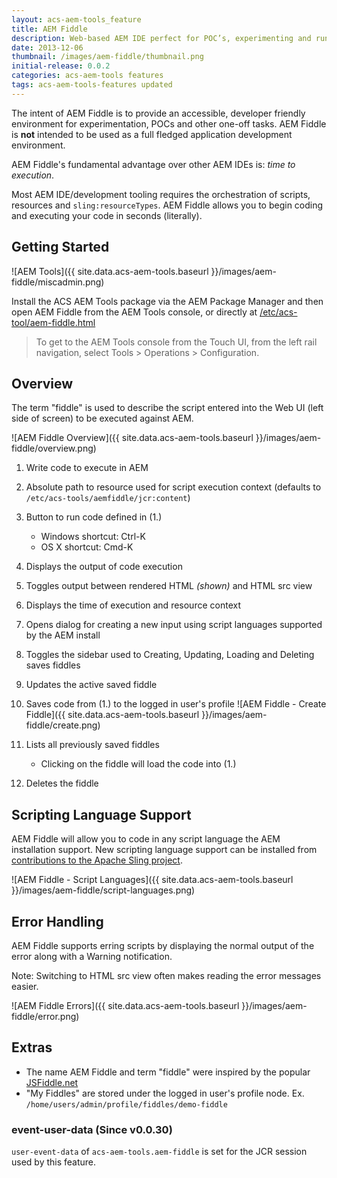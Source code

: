 ```yaml
---
layout: acs-aem-tools_feature
title: AEM Fiddle
description: Web-based AEM IDE perfect for POC’s, experimenting and running ad hoc scripts.
date: 2013-12-06
thumbnail: /images/aem-fiddle/thumbnail.png
initial-release: 0.0.2
categories: acs-aem-tools features
tags: acs-aem-tools-features updated
---
```


The intent of AEM Fiddle is to provide an accessible, developer friendly environment for experimentation, POCs and other one-off tasks. AEM Fiddle is **not** intended to be used as a full fledged application development environment.

AEM Fiddle's fundamental advantage over other AEM IDEs is: *time to execution*.

Most AEM IDE/development tooling requires the orchestration of scripts, resources and `sling:resourceTypes`. AEM Fiddle allows you to begin coding and executing your code in seconds (literally).


## Getting Started

![AEM Tools]({{ site.data.acs-aem-tools.baseurl }}/images/aem-fiddle/miscadmin.png)

Install the ACS AEM Tools package via the AEM Package Manager and then open AEM Fiddle from the AEM Tools console, or directly at [/etc/acs-tool/aem-fiddle.html](http://localhost:4502/etc/acs-tools/aem-fiddle.html)

> To get to the AEM Tools console from the Touch UI, from the left rail navigation, select Tools > Operations > Configuration.

## Overview

The term "fiddle" is used to describe the script entered into the Web UI (left side of screen) to be executed against AEM.

![AEM Fiddle Overview]({{ site.data.acs-aem-tools.baseurl }}/images/aem-fiddle/overview.png)

1. Write code to execute in AEM
2. Absolute path to resource used for script execution context (defaults to `/etc/acs-tools/aemfiddle/jcr:content`)
3. Button to run code defined in (1.)
	* Windows shortcut: Ctrl-K
	* OS X shortcut: Cmd-K

4. Displays the output of code execution
5. Toggles output between rendered HTML *(shown)* and HTML src view
6. Displays the time of execution and resource context
7. Opens dialog for creating a new input using script languages supported by the AEM install
8. Toggles the sidebar used to Creating, Updating, Loading and Deleting saves fiddles
9. Updates the active saved fiddle
10. Saves code from (1.) to the logged in user's profile
![AEM Fiddle - Create Fiddle]({{ site.data.acs-aem-tools.baseurl }}/images/aem-fiddle/create.png)


11. Lists all previously saved fiddles
	* Clicking on the fiddle will load the code into (1.)

12. Deletes the fiddle

## Scripting Language Support

AEM Fiddle will allow you to code in any script language the AEM installation support. New scripting language support can be installed from [contributions to the Apache Sling project](https://github.com/apache/sling/tree/trunk/contrib/scripting).

![AEM Fiddle - Script Languages]({{ site.data.acs-aem-tools.baseurl }}/images/aem-fiddle/script-languages.png)



## Error Handling
AEM Fiddle supports erring scripts by displaying the normal output of the error along with a Warning notification.

Note: Switching to HTML src view often makes reading the error messages easier.

![AEM Fiddle Errors]({{ site.data.acs-aem-tools.baseurl }}/images/aem-fiddle/error.png)


## Extras

* The name AEM Fiddle and term "fiddle" were inspired by the popular [JSFiddle.net](http://jsfiddle.net)
* "My Fiddles" are stored under the logged in user's profile node. Ex. `/home/users/admin/profile/fiddles/demo-fiddle`


### event-user-data (Since v0.0.30)

`user-event-data` of `acs-aem-tools.aem-fiddle` is set for the JCR session used by this feature.